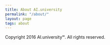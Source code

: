 ```yaml
---
title: About AI.university
permalink: "/about/"
layout: page
tags: about
---
```


Copyright 2016 AI.university℠. All rights reserved.
